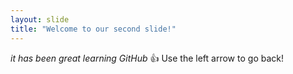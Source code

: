 ```yaml
---
layout: slide
title: "Welcome to our second slide!"
---
```

*it has been great learning GitHub* 👍
Use the left arrow to go back!
